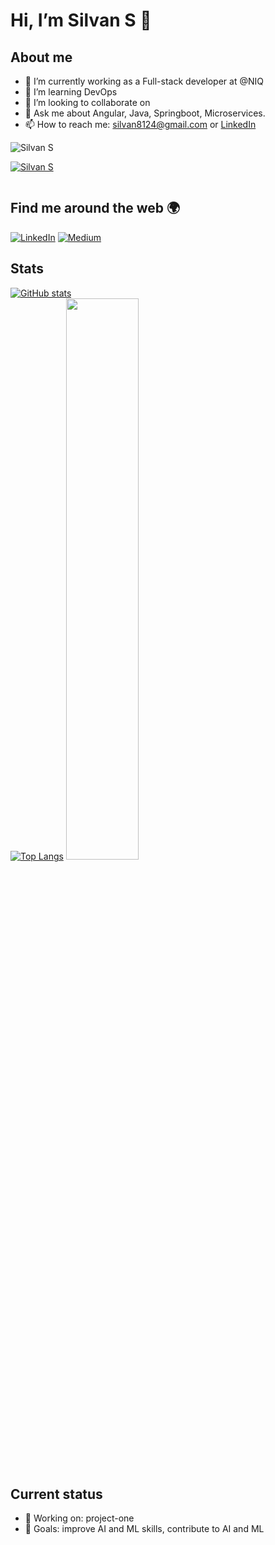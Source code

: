 # Hi, I’m Silvan S 👋

## About me
- 🔭 I’m currently working as a Full-stack developer at @NIQ
- 🌱 I’m learning DevOps
- 👯 I’m looking to collaborate on 
- 💬 Ask me about Angular, Java, Springboot, Microservices.
- 📫 How to reach me: silvan8124@gmail.com or [LinkedIn](https://www.linkedin.com/in/silvan2298/)

<p align="left"> <img src="https://komarev.com/ghpvc/?username=Silvan-S&label=Profile%20views&color=0e75b6&style=flat" alt="Silvan S" /> </p>
<p align="left"> <a href="https://github.com/ryo-ma/github-profile-trophy"><img src="https://github-profile-trophy.vercel.app/?username=Silvan-S" alt="Silvan S" /></a> </p>
<p align="left"> <a href="https://twitter.com/" target="blank"><img src="https://img.shields.io/twitter/follow/?logo=twitter&style=for-the-badge" alt="" /></a> </p>

## Find me around the web 🌍
<div align="left">
  <a href="https://www.linkedin.com/in/silvan2298/"><img alt="LinkedIn" src="https://img.shields.io/badge/linkedin-%230077B5.svg?style=for-the-badge&logo=linkedin&logoColor=white"/></a>
  <a href="https://s-silvan.github.io/"> <img alt="Medium" src="https://img.shields.io/badge/Portfolio-0077B5?style=for-the-badge"/></a>
</div>

## Stats
[![GitHub stats](https://github-readme-stats.vercel.app/api?username=S-Silvan&show_icons=true&theme=dark)](https://github.com/S-Silvan)
<br>
[![Top Langs](https://github-readme-stats.vercel.app/api/top-langs/?username=S-Silvan&layout=compact&theme=dark)](https://github.com/S-Silvan)
<img width="48%" src="https://github-readme-streak-stats.herokuapp.com/?user=Silvan-S&theme=tokyonight" />

## Current status
- 🔧 Working on: project-one
- 🎯 Goals: improve AI and ML skills, contribute to AI and ML
